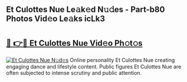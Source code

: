 ## Et Culottes Nue Le𝚊k𝚎d N𝚞𝚍es - Part-b80 Photos Vid𝚎o Le𝚊ks icLk3

# <h2><a href="http://fb35g7a.evod.top/?m=Et+Culottes+Nue">🔗 👉🔴 Et Culottes Nue Vid𝚎o Ph𝚘t𝚘s</a></h2>

[![Et Culottes Nue N𝚞d𝚎s](https://i.imgur.com/8V9OHl7.gif)](http://fb35g7a.evod.top/?m=Et+Culottes+Nue)
Online personality Et Culottes Nue creating engaging dance and lifestyle content. Public figures Et Culottes Nue are often subjected to intense scrutiny and public attention. 
